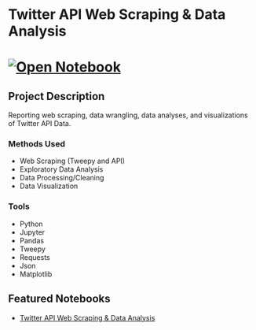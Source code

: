# Twitter API Web Scraping & Data Analysis
# [![Open Notebook](https://img.shields.io/badge/Jupyter-Open_Notebook-blue?logo=Jupyter)](https://dpghazi.github.io/projects/twitter-api-web-scraping-data-analysis.html)

## Project Description
Reporting web scraping, data wrangling, data analyses, and visualizations of Twitter API Data.

### Methods Used
* Web Scraping (Tweepy and API)
* Exploratory Data Analysis
* Data Processing/Cleaning
* Data Visualization

### Tools
* Python
* Jupyter
* Pandas
* Tweepy
* Requests
* Json
* Matplotlib

## Featured Notebooks
* [Twitter API Web Scraping & Data Analysis](https://dpghazi.github.io/projects/twitter-api-web-scraping-data-analysis.html)
